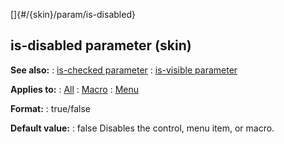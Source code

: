 []{#/{skin}/param/is-disabled}
  ## is-disabled parameter (skin)
  **See also:**
  :   [is-checked parameter](ref/%7Bskin%7D/param/is-checked)
  :   [is-visible parameter](ref/%7Bskin%7D/param/is-visible)
  <!-- -->
  **Applies to:**
  :   [All](ref/%7Bskin%7D/control)
  :   [Macro](ref/%7Bskin%7D/control/macro)
  :   [Menu](ref/%7Bskin%7D/control/menu)
  <!-- -->
  **Format:**
  :   true/false
  <!-- -->
  **Default value:**
  :   false
  Disables the control, menu item, or macro.